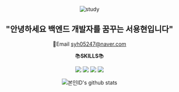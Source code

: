 <div align="center">

  ![study](https://user-images.githubusercontent.com/35757620/193456902-4022269b-6871-45b9-b69c-a27995853cb3.gif)
  ## "안녕하세요 백엔드 개발자를 꿈꾸는 서용현입니다" 
   :email:Email syh05247@naver.com
  
:books:**SKILLS**:books:

<img src="https://img.shields.io/badge/Java-007396?style=flat&logo=OpenJDK&logoColor=white"/>
<img src="https://img.shields.io/badge/Spring-6DB33F?style=flat&logo=Spring&logoColor=green"/>
<img src="https://img.shields.io/badge/Spring Boot-6DB33F?style=flat&logo=Spring Boot&logoColor=green"/>
<img src="https://img.shields.io/badge/MySQL-4479A1?style=flat&logo=MySQL&logoColor=white"/>


![본인ID's github stats](https://github-readme-stats.vercel.app/api?username=zjdtm&show_icons=true)


</div>
<!--
**zjdtm/zjdtm** is a ✨ _special_ ✨ repository because its `README.md` (this file) appears on your GitHub profile.

Here are some ideas to get you started:

- 🔭 I’m currently working on ...
- 🌱 I’m currently learning ...
- 👯 I’m looking to collaborate on ...
- 🤔 I’m looking for help with ...
- 💬 Ask me about ...
- 📫 How to reach me: ...
- 😄 Pronouns: ...
- ⚡ Fun fact: ...
-->
